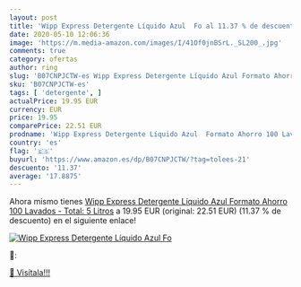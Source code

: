 ```yaml
---
layout: post
title: 'Wipp Express Detergente Líquido Azul  Fo al 11.37 % de descuento'
date: 2020-05-10 12:06:36
image: 'https://m.media-amazon.com/images/I/41Of0jnBSrL._SL200_.jpg'
comments: true
category: ofertas
author: ring
slug: 'B07CNPJCTW-es Wipp Express Detergente Líquido Azul Formato Ahorro 100...'
sku: 'B07CNPJCTW-es'
tags: [ 'detergente', ]
actualPrice: 19.95 EUR
currency: EUR
price: 19.95
comparePrice: 22.51 EUR
prodname: 'Wipp Express Detergente Líquido Azul  Formato Ahorro 100 Lavados - Total: 5 Litros'
country: 'es'
flag: '🇪🇸'
buyurl: 'https://www.amazon.es/dp/B07CNPJCTW/?tag=tolees-21'
descuento: '11.37'
average: '17.8875'
---
```


Ahora mismo tienes [Wipp Express Detergente Líquido Azul  Formato Ahorro 100 Lavados - Total: 5 Litros](https://www.amazon.es/dp/B07CNPJCTW/?tag=tolees-21) a 19.95 EUR (original: 22.51 EUR) (11.37 %  de descuento) en el siguiente enlace!

[![Wipp Express Detergente Líquido Azul  Fo](https://m.media-amazon.com/images/I/41Of0jnBSrL._SL200_.jpg)](https://www.amazon.es/dp/B07CNPJCTW/?tag=tolees-21)

🔎:


[🛒 Visítala!!!](https://www.amazon.es/dp/B07CNPJCTW/?tag=tolees-21)
